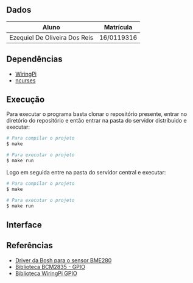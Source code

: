 ## Dados

| Aluno | Matrícula |
| --- | --- |
| Ezequiel De Oliveira Dos Reis | 16/0119316 |

## Dependências

* [WiringPi](http://wiringpi.com/)
* [ncurses](https://invisible-island.net/ncurses/announce.html)

## Execução

Para executar o programa basta clonar o repositório presente, entrar no diretório do repositório e então entrar na pasta do servidor distribuido e executar:

``` bash
# Para compilar o projeto
$ make

# Para executar o projeto
$ make run
```

Logo em seguida entre na pasta do servidor central e executar:


``` bash
# Para compilar o projeto
$ make

# Para executar o projeto
$ make run
```

## Interface 


## Referências
 
- [Driver da Bosh para o sensor BME280](https://github.com/BoschSensortec/BME280_driver)  
- [Biblioteca BCM2835 - GPIO](http://www.airspayce.com/mikem/bcm2835/)  
- [Biblioteca WiringPi GPIO](http://wiringpi.com)  


